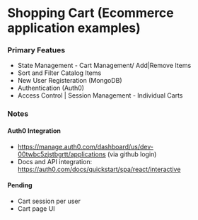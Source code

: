 # Shopping Cart (Ecommerce application examples)

### Primary Featues

- State Management - Cart Management/ Add|Remove Items
- Sort and Filter Catalog Items
- New User Registeration (MongoDB)
- Authentication (Auth0)
- Access Control | Session Management - Individual Carts

### Notes

#### Auth0 Integration

- https://manage.auth0.com/dashboard/us/dev-00twbc5zjstbgrtt/applications (via github login)
- Docs and API integration: https://auth0.com/docs/quickstart/spa/react/interactive

#### Pending

- Cart session per user
- Cart page UI

